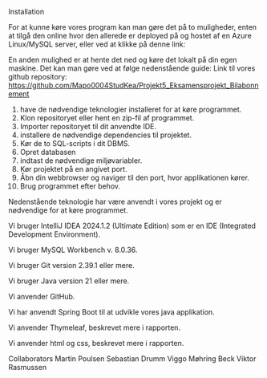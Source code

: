 Installation

For at kunne køre vores program kan man gøre det på to muligheder, enten at tilgå den online hvor den allerede er deployed på og hostet af en Azure Linux/MySQL server, eller ved at klikke på denne link: <Link>

En anden mulighed er at hente det ned og køre det lokalt på din egen maskine. Det kan man gøre ved at følge nedenstående guide:
Link til vores github repository: https://github.com/Mapo0004StudKea/Projekt5_Eksamensprojekt_Bilabonnement

1.	have de nødvendige teknologier installeret for at køre programmet.
2.	Klon repositoryet eller hent en zip-fil af programmet.
3.	Importer repositoryet til dit anvendte IDE.
4.	installere de nødvendige dependencies til projektet.
5.	Kør de to SQL-scripts i dit DBMS.
6.	Opret databasen
7.	indtast de nødvendige miljøvariabler.
8.	Kør projektet på en angivet port.
9.	Åbn din webbrowser og naviger til den port, hvor applikationen kører.
10.	Brug programmet efter behov.

Nedenstående teknologie har være anvendt i vores projekt og er nødvendige for at køre programmet.

Vi bruger IntelliJ IDEA 2024.1.2 (Ultimate Edition) som er en IDE (Integrated Development Environment).

Vi bruger MySQL Workbench v. 8.0.36.

Vi bruger Git version 2.39.1 eller mere.

Vi bruger Java version 21 eller mere.

Vi anvender GitHub.

Vi har anvendt Spring Boot til at udvikle vores java applikation.

Vi anvender Thymeleaf, beskrevet mere i rapporten.

Vi anvender html og css, beskrevet mere i rapporten.

Collaborators
Martin Poulsen
Sebastian Drumm
Viggo Møhring Beck
Viktor Rasmussen

